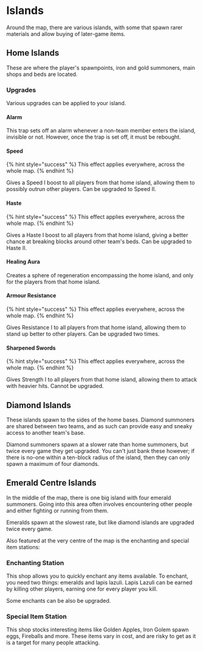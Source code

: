 # Islands

Around the map, there are various islands, with some that spawn rarer materials and allow buying of later-game items.

## Home Islands

These are where the player's spawnpoints, iron and gold summoners, main shops and beds are located.

### Upgrades

Various upgrades can be applied to your island.

#### Alarm

This trap sets off an alarm whenever a non-team member enters the island, invisible or not. However, once the trap is set off, it must be rebought.

#### Speed

{% hint style="success" %}
This effect applies everywhere, across the whole map.
{% endhint %}

Gives a Speed I boost to all players from that home island, allowing them to possibly outrun other players. Can be upgraded to Speed II.

#### Haste

{% hint style="success" %}
This effect applies everywhere, across the whole map.
{% endhint %}

Gives a Haste I boost to all players from that home island, giving a better chance at breaking blocks around other team's beds. Can be upgraded to Haste II.

#### Healing Aura

Creates a sphere of regeneration encompassing the home island, and only for the players from that home island.

#### Armour Resistance

{% hint style="success" %}
This effect applies everywhere, across the whole map.
{% endhint %}

Gives Resistance I to all players from that home island, allowing them to stand up better to other players. Can be upgraded two times.

#### Sharpened Swords

{% hint style="success" %}
This effect applies everywhere, across the whole map.
{% endhint %}

Gives Strength I to all players from that home island, allowing them to attack with heavier hits. Cannot be upgraded.

## Diamond Islands

These islands spawn to the sides of the home bases. Diamond summoners are shared between two teams, and as such can provide easy and sneaky access to another team's base.

Diamond summoners spawn at a slower rate than home summoners, but twice every game they get upgraded. You can't just bank these however; if there is no-one within a ten-block radius of the island, then they can only spawn a maximum of four diamonds.

## Emerald Centre Islands

In the middle of the map, there is one big island with four emerald summoners. Going into this area often involves encountering other people and either fighting or running from them.

Emeralds spawn at the slowest rate, but like diamond islands are upgraded twice every game.

Also featured at the very centre of the map is the enchanting and special item stations:

### Enchanting Station

This shop allows you to quickly enchant any items available. To enchant, you need two things: emeralds and lapis lazuli. Lapis Lazuli can be earned by killing other players, earning one for every player you kill.

Some enchants can be also be upgraded.

### Special Item Station

This shop stocks interesting items like Golden Apples, Iron Golem spawn eggs, Fireballs and more. These items vary in cost, and are risky to get as it is a target for many people attacking.


